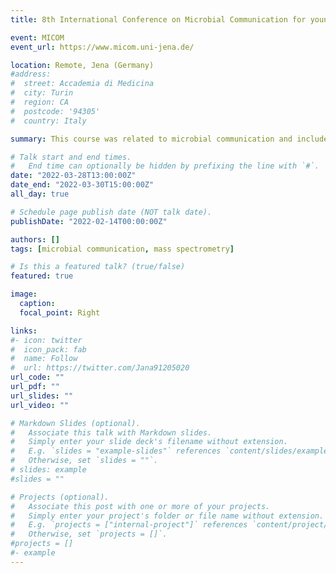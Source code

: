 ```yaml
---
title: 8th International Conference on Microbial Communication for young scientists (MICOM)

event: MICOM
event_url: https://www.micom.uni-jena.de/

location: Remote, Jena (Germany)
#address:
#  street: Accademia di Medicina
#  city: Turin
#  region: CA
#  postcode: '94305'
#  country: Italy

summary: This course was related to microbial communication and included sessions about chemical ecology, natural product research and environment. I participated in a mass spectrometry workshop during this conference.

# Talk start and end times.
#   End time can optionally be hidden by prefixing the line with `#`.
date: "2022-03-28T13:00:00Z"
date_end: "2022-03-30T15:00:00Z"
all_day: true

# Schedule page publish date (NOT talk date).
publishDate: "2022-02-14T00:00:00Z"

authors: []
tags: [microbial communication, mass spectrometry]

# Is this a featured talk? (true/false)
featured: true

image:
  caption:
  focal_point: Right

links:
#- icon: twitter
#  icon_pack: fab
#  name: Follow
#  url: https://twitter.com/Jana91205020
url_code: ""
url_pdf: ""
url_slides: ""
url_video: ""

# Markdown Slides (optional).
#   Associate this talk with Markdown slides.
#   Simply enter your slide deck's filename without extension.
#   E.g. `slides = "example-slides"` references `content/slides/example-slides.md`.
#   Otherwise, set `slides = ""`.
# slides: example
#slides = ""

# Projects (optional).
#   Associate this post with one or more of your projects.
#   Simply enter your project's folder or file name without extension.
#   E.g. `projects = ["internal-project"]` references `content/project/deep-learning/index.md`.
#   Otherwise, set `projects = []`.
#projects = []
#- example
---
```

